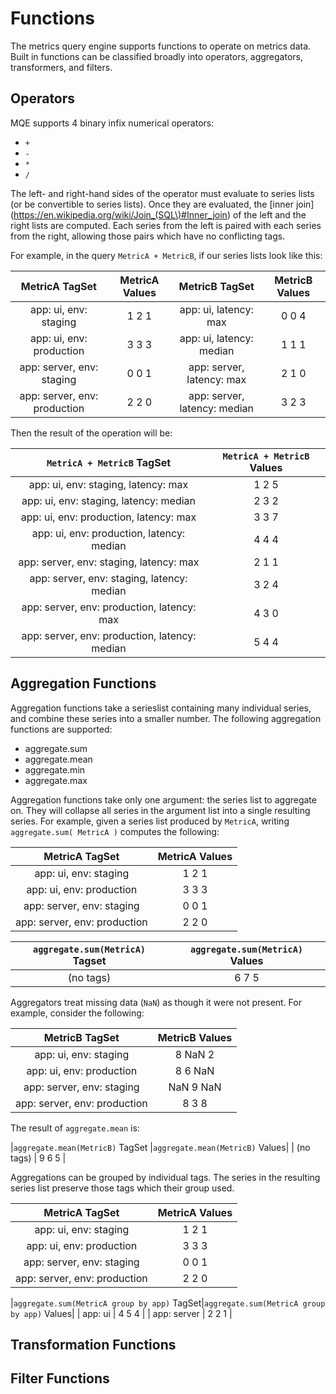 
# Functions

The metrics query engine supports functions to operate on metrics data.
Built in functions can be classified broadly into operators, aggregators, transformers, and filters.

## Operators

MQE supports 4 binary infix numerical operators:

* `+`
* `-`
* `*`
* `/`

The left- and right-hand sides of the operator must evaluate to series lists (or be convertible to series lists).
Once they are evaluated, the [inner join](https://en.wikipedia.org/wiki/Join_(SQL\)#Inner_join) of the left and the right lists are computed.
Each series from the left is paired with each series from the right, allowing those pairs which have no conflicting tags.

For example, in the query `MetricA + MetricB`, if our series lists look like this:

|MetricA TagSet               |MetricA Values|MetricB TagSet              |MetricB Values|
|:---------------------------:|:------------:|:--------------------------:|:-------------:
| app: ui, env: staging       | 1 2 1        |app: ui, latency: max       | 0 0 4        |
| app: ui, env: production    | 3 3 3        |app: ui, latency: median    | 1 1 1        |
| app: server, env: staging   | 0 0 1        |app: server, latency: max   | 2 1 0        |
| app: server, env: production| 2 2 0        |app: server, latency: median| 3 2 3        |

Then the result of the operation will be:

|`MetricA + MetricB` TagSet                   |`MetricA + MetricB` Values|
|:-------------------------------------------:|:------------------------:|
|app: ui, env: staging, latency: max          | 1 2 5                    |
|app: ui, env: staging, latency: median       | 2 3 2                    |
|app: ui, env: production, latency: max       | 3 3 7                    |
|app: ui, env: production, latency: median    | 4 4 4                    |
|app: server, env: staging, latency: max      | 2 1 1                    |
|app: server, env: staging, latency: median   | 3 2 4                    |
|app: server, env: production, latency: max   | 4 3 0                    |
|app: server, env: production, latency: median| 5 4 4                    |

## Aggregation Functions

Aggregation functions take a serieslist containing many individual series, and combine these series into a smaller number.
The following aggregation functions are supported:

* aggregate.sum
* aggregate.mean
* aggregate.min
* aggregate.max

Aggregation functions take only one argument: the series list to aggregate on. They will collapse all series in the argument list into a single resulting series.
For example, given a series list produced by `MetricA`, writing `aggregate.sum( MetricA )` computes the following:

|MetricA TagSet               |MetricA Values|
|:---------------------------:|:------------:|
| app: ui, env: staging       | 1 2 1        |
| app: ui, env: production    | 3 3 3        |
| app: server, env: staging   | 0 0 1        |
| app: server, env: production| 2 2 0        |

|`aggregate.sum(MetricA)` Tagset|`aggregate.sum(MetricA)` Values|
|:---------------------------:|:-------------------------------:|
| (no tags)                   | 6 7 5                           |

Aggregators treat missing data (`NaN`) as though it were not present. For example, consider the following:

|MetricB TagSet               |MetricB Values|
|:---------------------------:|:------------:|
| app: ui, env: staging       | 8   NaN 2    |
| app: ui, env: production    | 8   6   NaN  |
| app: server, env: staging   | NaN 9   NaN  |
| app: server, env: production| 8   3   8    |

The result of `aggregate.mean` is:

|`aggregate.mean(MetricB)` TagSet |`aggregate.mean(MetricB)` Values|
| (no tags)                       | 9 6 5                          |

Aggregations can be grouped by individual tags. The series in the resulting series list preserve those tags which their group used.

|MetricA TagSet               |MetricA Values|
|:---------------------------:|:------------:|
| app: ui, env: staging       | 1 2 1        |
| app: ui, env: production    | 3 3 3        |
| app: server, env: staging   | 0 0 1        |
| app: server, env: production| 2 2 0        |

|`aggregate.sum(MetricA group by app)` TagSet|`aggregate.sum(MetricA group by app)` Values|
| app: ui                                    | 4 5 4                                      |
| app: server                                | 2 2 1                                      |

## Transformation Functions

## Filter Functions